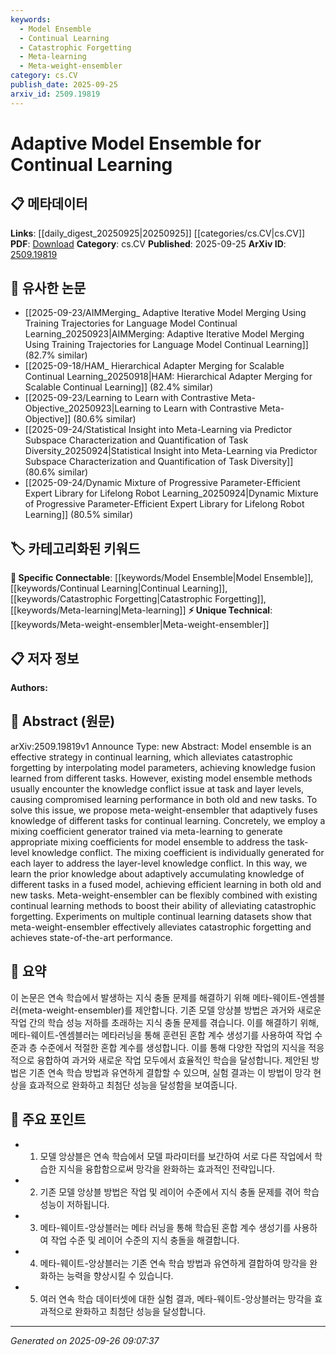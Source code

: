 ```yaml
---
keywords:
  - Model Ensemble
  - Continual Learning
  - Catastrophic Forgetting
  - Meta-learning
  - Meta-weight-ensembler
category: cs.CV
publish_date: 2025-09-25
arxiv_id: 2509.19819
---
```


<!-- KEYWORD_LINKING_METADATA:
{
  "processed_timestamp": "2025-09-26T09:07:37.342319",
  "vocabulary_version": "1.0",
  "selected_keywords": [
    "Model Ensemble",
    "Continual Learning",
    "Catastrophic Forgetting",
    "Meta-learning",
    "Meta-weight-ensembler"
  ],
  "rejected_keywords": [],
  "similarity_scores": {
    "Model Ensemble": 0.81,
    "Continual Learning": 0.88,
    "Catastrophic Forgetting": 0.84,
    "Meta-learning": 0.8,
    "Meta-weight-ensembler": 0.78
  },
  "extraction_method": "AI_prompt_based",
  "budget_applied": true,
  "candidates_json": {
    "candidates": [
      {
        "surface": "Model Ensemble",
        "canonical": "Model Ensemble",
        "aliases": [
          "Ensemble Learning"
        ],
        "category": "specific_connectable",
        "rationale": "Model ensemble is a key technique in continual learning, facilitating knowledge fusion and mitigating catastrophic forgetting.",
        "novelty_score": 0.55,
        "connectivity_score": 0.78,
        "specificity_score": 0.72,
        "link_intent_score": 0.81
      },
      {
        "surface": "Continual Learning",
        "canonical": "Continual Learning",
        "aliases": [
          "Lifelong Learning"
        ],
        "category": "specific_connectable",
        "rationale": "Continual learning is a central theme of the paper, addressing the challenge of learning across tasks without forgetting.",
        "novelty_score": 0.48,
        "connectivity_score": 0.85,
        "specificity_score": 0.8,
        "link_intent_score": 0.88
      },
      {
        "surface": "Catastrophic Forgetting",
        "canonical": "Catastrophic Forgetting",
        "aliases": [
          "Forgetting in Neural Networks"
        ],
        "category": "specific_connectable",
        "rationale": "Catastrophic forgetting is a critical issue in continual learning that the proposed method aims to alleviate.",
        "novelty_score": 0.6,
        "connectivity_score": 0.82,
        "specificity_score": 0.77,
        "link_intent_score": 0.84
      },
      {
        "surface": "Meta-learning",
        "canonical": "Meta-learning",
        "aliases": [
          "Learning to Learn"
        ],
        "category": "specific_connectable",
        "rationale": "Meta-learning is used to train the mixing coefficient generator, making it integral to the proposed solution.",
        "novelty_score": 0.52,
        "connectivity_score": 0.79,
        "specificity_score": 0.75,
        "link_intent_score": 0.8
      },
      {
        "surface": "Meta-weight-ensembler",
        "canonical": "Meta-weight-ensembler",
        "aliases": [],
        "category": "unique_technical",
        "rationale": "This is the novel method proposed in the paper, specifically designed to address knowledge conflicts in model ensembles.",
        "novelty_score": 0.85,
        "connectivity_score": 0.65,
        "specificity_score": 0.9,
        "link_intent_score": 0.78
      }
    ],
    "ban_list_suggestions": [
      "method",
      "experiment",
      "performance",
      "knowledge fusion",
      "mixing coefficient"
    ]
  },
  "decisions": [
    {
      "candidate_surface": "Model Ensemble",
      "resolved_canonical": "Model Ensemble",
      "decision": "linked",
      "scores": {
        "novelty": 0.55,
        "connectivity": 0.78,
        "specificity": 0.72,
        "link_intent": 0.81
      }
    },
    {
      "candidate_surface": "Continual Learning",
      "resolved_canonical": "Continual Learning",
      "decision": "linked",
      "scores": {
        "novelty": 0.48,
        "connectivity": 0.85,
        "specificity": 0.8,
        "link_intent": 0.88
      }
    },
    {
      "candidate_surface": "Catastrophic Forgetting",
      "resolved_canonical": "Catastrophic Forgetting",
      "decision": "linked",
      "scores": {
        "novelty": 0.6,
        "connectivity": 0.82,
        "specificity": 0.77,
        "link_intent": 0.84
      }
    },
    {
      "candidate_surface": "Meta-learning",
      "resolved_canonical": "Meta-learning",
      "decision": "linked",
      "scores": {
        "novelty": 0.52,
        "connectivity": 0.79,
        "specificity": 0.75,
        "link_intent": 0.8
      }
    },
    {
      "candidate_surface": "Meta-weight-ensembler",
      "resolved_canonical": "Meta-weight-ensembler",
      "decision": "linked",
      "scores": {
        "novelty": 0.85,
        "connectivity": 0.65,
        "specificity": 0.9,
        "link_intent": 0.78
      }
    }
  ]
}
-->

# Adaptive Model Ensemble for Continual Learning

## 📋 메타데이터

**Links**: [[daily_digest_20250925|20250925]] [[categories/cs.CV|cs.CV]]
**PDF**: [Download](https://arxiv.org/pdf/2509.19819.pdf)
**Category**: cs.CV
**Published**: 2025-09-25
**ArXiv ID**: [2509.19819](https://arxiv.org/abs/2509.19819)

## 🔗 유사한 논문
- [[2025-09-23/AIMMerging_ Adaptive Iterative Model Merging Using Training Trajectories for Language Model Continual Learning_20250923|AIMMerging: Adaptive Iterative Model Merging Using Training Trajectories for Language Model Continual Learning]] (82.7% similar)
- [[2025-09-18/HAM_ Hierarchical Adapter Merging for Scalable Continual Learning_20250918|HAM: Hierarchical Adapter Merging for Scalable Continual Learning]] (82.4% similar)
- [[2025-09-23/Learning to Learn with Contrastive Meta-Objective_20250923|Learning to Learn with Contrastive Meta-Objective]] (80.6% similar)
- [[2025-09-24/Statistical Insight into Meta-Learning via Predictor Subspace Characterization and Quantification of Task Diversity_20250924|Statistical Insight into Meta-Learning via Predictor Subspace Characterization and Quantification of Task Diversity]] (80.6% similar)
- [[2025-09-24/Dynamic Mixture of Progressive Parameter-Efficient Expert Library for Lifelong Robot Learning_20250924|Dynamic Mixture of Progressive Parameter-Efficient Expert Library for Lifelong Robot Learning]] (80.5% similar)

## 🏷️ 카테고리화된 키워드
**🔗 Specific Connectable**: [[keywords/Model Ensemble|Model Ensemble]], [[keywords/Continual Learning|Continual Learning]], [[keywords/Catastrophic Forgetting|Catastrophic Forgetting]], [[keywords/Meta-learning|Meta-learning]]
**⚡ Unique Technical**: [[keywords/Meta-weight-ensembler|Meta-weight-ensembler]]

## 📋 저자 정보

**Authors:** 

## 📄 Abstract (원문)

arXiv:2509.19819v1 Announce Type: new 
Abstract: Model ensemble is an effective strategy in continual learning, which alleviates catastrophic forgetting by interpolating model parameters, achieving knowledge fusion learned from different tasks. However, existing model ensemble methods usually encounter the knowledge conflict issue at task and layer levels, causing compromised learning performance in both old and new tasks. To solve this issue, we propose meta-weight-ensembler that adaptively fuses knowledge of different tasks for continual learning. Concretely, we employ a mixing coefficient generator trained via meta-learning to generate appropriate mixing coefficients for model ensemble to address the task-level knowledge conflict. The mixing coefficient is individually generated for each layer to address the layer-level knowledge conflict. In this way, we learn the prior knowledge about adaptively accumulating knowledge of different tasks in a fused model, achieving efficient learning in both old and new tasks. Meta-weight-ensembler can be flexibly combined with existing continual learning methods to boost their ability of alleviating catastrophic forgetting. Experiments on multiple continual learning datasets show that meta-weight-ensembler effectively alleviates catastrophic forgetting and achieves state-of-the-art performance.

## 📝 요약

이 논문은 연속 학습에서 발생하는 지식 충돌 문제를 해결하기 위해 메타-웨이트-엔셈블러(meta-weight-ensembler)를 제안합니다. 기존 모델 앙상블 방법은 과거와 새로운 작업 간의 학습 성능 저하를 초래하는 지식 충돌 문제를 겪습니다. 이를 해결하기 위해, 메타-웨이트-엔셈블러는 메타러닝을 통해 훈련된 혼합 계수 생성기를 사용하여 작업 수준과 층 수준에서 적절한 혼합 계수를 생성합니다. 이를 통해 다양한 작업의 지식을 적응적으로 융합하여 과거와 새로운 작업 모두에서 효율적인 학습을 달성합니다. 제안된 방법은 기존 연속 학습 방법과 유연하게 결합할 수 있으며, 실험 결과는 이 방법이 망각 현상을 효과적으로 완화하고 최첨단 성능을 달성함을 보여줍니다.

## 🎯 주요 포인트

- 1. 모델 앙상블은 연속 학습에서 모델 파라미터를 보간하여 서로 다른 작업에서 학습한 지식을 융합함으로써 망각을 완화하는 효과적인 전략입니다.
- 2. 기존 모델 앙상블 방법은 작업 및 레이어 수준에서 지식 충돌 문제를 겪어 학습 성능이 저하됩니다.
- 3. 메타-웨이트-앙상블러는 메타 러닝을 통해 학습된 혼합 계수 생성기를 사용하여 작업 수준 및 레이어 수준의 지식 충돌을 해결합니다.
- 4. 메타-웨이트-앙상블러는 기존 연속 학습 방법과 유연하게 결합하여 망각을 완화하는 능력을 향상시킬 수 있습니다.
- 5. 여러 연속 학습 데이터셋에 대한 실험 결과, 메타-웨이트-앙상블러는 망각을 효과적으로 완화하고 최첨단 성능을 달성합니다.


---

*Generated on 2025-09-26 09:07:37*